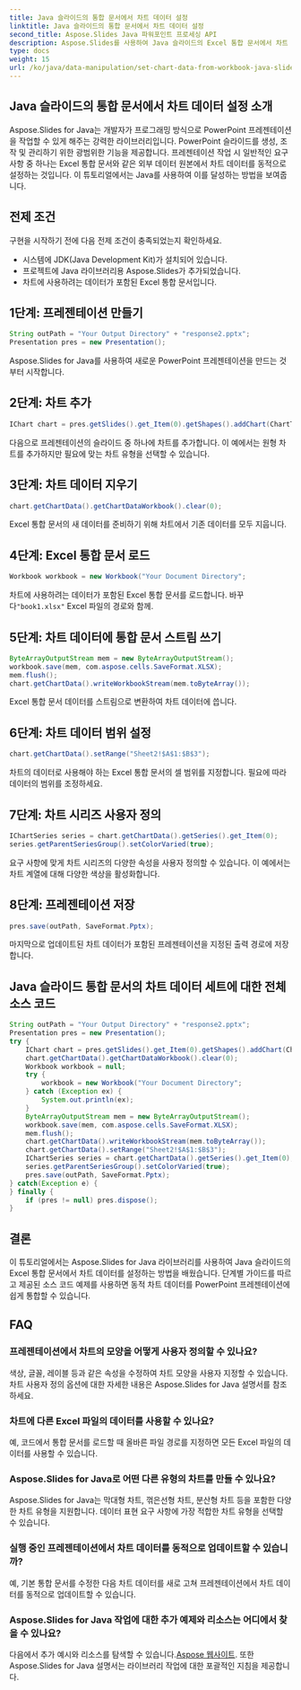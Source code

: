 ```yaml
---
title: Java 슬라이드의 통합 문서에서 차트 데이터 설정
linktitle: Java 슬라이드의 통합 문서에서 차트 데이터 설정
second_title: Aspose.Slides Java 파워포인트 프로세싱 API
description: Aspose.Slides를 사용하여 Java 슬라이드의 Excel 통합 문서에서 차트 데이터를 설정하는 방법을 알아보세요. 동적 프레젠테이션을 위한 코드 예제가 포함된 단계별 가이드입니다.
type: docs
weight: 15
url: /ko/java/data-manipulation/set-chart-data-from-workbook-java-slides/
---
```


## Java 슬라이드의 통합 문서에서 차트 데이터 설정 소개

Aspose.Slides for Java는 개발자가 프로그래밍 방식으로 PowerPoint 프레젠테이션을 작업할 수 있게 해주는 강력한 라이브러리입니다. PowerPoint 슬라이드를 생성, 조작 및 관리하기 위한 광범위한 기능을 제공합니다. 프레젠테이션 작업 시 일반적인 요구 사항 중 하나는 Excel 통합 문서와 같은 외부 데이터 원본에서 차트 데이터를 동적으로 설정하는 것입니다. 이 튜토리얼에서는 Java를 사용하여 이를 달성하는 방법을 보여줍니다.

## 전제 조건

구현을 시작하기 전에 다음 전제 조건이 충족되었는지 확인하세요.

- 시스템에 JDK(Java Development Kit)가 설치되어 있습니다.
- 프로젝트에 Java 라이브러리용 Aspose.Slides가 추가되었습니다.
- 차트에 사용하려는 데이터가 포함된 Excel 통합 문서입니다.

## 1단계: 프레젠테이션 만들기

```java
String outPath = "Your Output Directory" + "response2.pptx";
Presentation pres = new Presentation();
```

Aspose.Slides for Java를 사용하여 새로운 PowerPoint 프레젠테이션을 만드는 것부터 시작합니다.

## 2단계: 차트 추가

```java
IChart chart = pres.getSlides().get_Item(0).getShapes().addChart(ChartType.Pie, 50, 50, 500, 400);
```

다음으로 프레젠테이션의 슬라이드 중 하나에 차트를 추가합니다. 이 예에서는 원형 차트를 추가하지만 필요에 맞는 차트 유형을 선택할 수 있습니다.

## 3단계: 차트 데이터 지우기

```java
chart.getChartData().getChartDataWorkbook().clear(0);
```

Excel 통합 문서의 새 데이터를 준비하기 위해 차트에서 기존 데이터를 모두 지웁니다.

## 4단계: Excel 통합 문서 로드

```java
Workbook workbook = new Workbook("Your Document Directory";
```

 차트에 사용하려는 데이터가 포함된 Excel 통합 문서를 로드합니다. 바꾸다`"book1.xlsx"` Excel 파일의 경로와 함께.

## 5단계: 차트 데이터에 통합 문서 스트림 쓰기

```java
ByteArrayOutputStream mem = new ByteArrayOutputStream();
workbook.save(mem, com.aspose.cells.SaveFormat.XLSX);
mem.flush();
chart.getChartData().writeWorkbookStream(mem.toByteArray());
```

Excel 통합 문서 데이터를 스트림으로 변환하여 차트 데이터에 씁니다.

## 6단계: 차트 데이터 범위 설정

```java
chart.getChartData().setRange("Sheet2!$A$1:$B$3");
```

차트의 데이터로 사용해야 하는 Excel 통합 문서의 셀 범위를 지정합니다. 필요에 따라 데이터의 범위를 조정하세요.

## 7단계: 차트 시리즈 사용자 정의

```java
IChartSeries series = chart.getChartData().getSeries().get_Item(0);
series.getParentSeriesGroup().setColorVaried(true);
```

요구 사항에 맞게 차트 시리즈의 다양한 속성을 사용자 정의할 수 있습니다. 이 예에서는 차트 계열에 대해 다양한 색상을 활성화합니다.

## 8단계: 프레젠테이션 저장

```java
pres.save(outPath, SaveFormat.Pptx);
```

마지막으로 업데이트된 차트 데이터가 포함된 프레젠테이션을 지정된 출력 경로에 저장합니다.

## Java 슬라이드 통합 문서의 차트 데이터 세트에 대한 전체 소스 코드

```java
String outPath = "Your Output Directory" + "response2.pptx";
Presentation pres = new Presentation();
try {
	IChart chart = pres.getSlides().get_Item(0).getShapes().addChart(ChartType.Pie, 50, 50, 500, 400);
	chart.getChartData().getChartDataWorkbook().clear(0);
	Workbook workbook = null;
	try {
		workbook = new Workbook("Your Document Directory";
	} catch (Exception ex) {
		System.out.println(ex);
	}
	ByteArrayOutputStream mem = new ByteArrayOutputStream();
	workbook.save(mem, com.aspose.cells.SaveFormat.XLSX);
	mem.flush();
	chart.getChartData().writeWorkbookStream(mem.toByteArray());
	chart.getChartData().setRange("Sheet2!$A$1:$B$3");
	IChartSeries series = chart.getChartData().getSeries().get_Item(0);
	series.getParentSeriesGroup().setColorVaried(true);
	pres.save(outPath, SaveFormat.Pptx);
} catch(Exception e) {
} finally {
	if (pres != null) pres.dispose();
}
```

## 결론

이 튜토리얼에서는 Aspose.Slides for Java 라이브러리를 사용하여 Java 슬라이드의 Excel 통합 문서에서 차트 데이터를 설정하는 방법을 배웠습니다. 단계별 가이드를 따르고 제공된 소스 코드 예제를 사용하면 동적 차트 데이터를 PowerPoint 프레젠테이션에 쉽게 통합할 수 있습니다.

## FAQ

### 프레젠테이션에서 차트의 모양을 어떻게 사용자 정의할 수 있나요?

색상, 글꼴, 레이블 등과 같은 속성을 수정하여 차트 모양을 사용자 지정할 수 있습니다. 차트 사용자 정의 옵션에 대한 자세한 내용은 Aspose.Slides for Java 설명서를 참조하세요.

### 차트에 다른 Excel 파일의 데이터를 사용할 수 있나요?

예, 코드에서 통합 문서를 로드할 때 올바른 파일 경로를 지정하면 모든 Excel 파일의 데이터를 사용할 수 있습니다.

### Aspose.Slides for Java로 어떤 다른 유형의 차트를 만들 수 있나요?

Aspose.Slides for Java는 막대형 차트, 꺾은선형 차트, 분산형 차트 등을 포함한 다양한 차트 유형을 지원합니다. 데이터 표현 요구 사항에 가장 적합한 차트 유형을 선택할 수 있습니다.

### 실행 중인 프레젠테이션에서 차트 데이터를 동적으로 업데이트할 수 있습니까?

예, 기본 통합 문서를 수정한 다음 차트 데이터를 새로 고쳐 프레젠테이션에서 차트 데이터를 동적으로 업데이트할 수 있습니다.

### Aspose.Slides for Java 작업에 대한 추가 예제와 리소스는 어디에서 찾을 수 있나요?

 다음에서 추가 예시와 리소스를 탐색할 수 있습니다.[Aspose 웹사이트](https://www.aspose.com/). 또한 Aspose.Slides for Java 설명서는 라이브러리 작업에 대한 포괄적인 지침을 제공합니다.